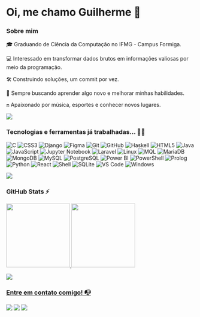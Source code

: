 # Oi, me chamo Guilherme 👋

### Sobre mim

🎓 Graduando de Ciência da Computação no IFMG - Campus Formiga.

💻 Interessado em transformar dados brutos em informações valiosas por meio da programação.

🛠️ Construindo soluções, um commit por vez.

🚀 Sempre buscando aprender algo novo e melhorar minhas habilidades.

🔛 Apaixonado por música, esportes e conhecer novos lugares.

<img src="https://user-images.githubusercontent.com/73097560/115834477-dbab4500-a447-11eb-908a-139a6edaec5c.gif">

### Tecnologias e ferramentas já trabalhadas... 🧑‍💻

<!-- (Aqui você pode adicionar tecnologias que aprendeu no curso, já listamos algumas delas, e outras que já domina)) -->

![C](https://img.shields.io/badge/c-%2300599C.svg?style=for-the-badge&logo=c&logoColor=white)
![CSS3](https://img.shields.io/badge/css3-%231572B6.svg?style=for-the-badge&logo=css3&logoColor=white)
![Django](https://img.shields.io/badge/django-%23092E20.svg?style=for-the-badge&logo=django&logoColor=white)
![Figma](https://img.shields.io/badge/figma-%23F24E1E.svg?style=for-the-badge&logo=figma&logoColor=white)
![Git](https://img.shields.io/badge/git-%23F05033.svg?style=for-the-badge&logo=git&logoColor=white)
![GitHub](https://img.shields.io/badge/github-%23121011.svg?style=for-the-badge&logo=github&logoColor=white)
![Haskell](https://img.shields.io/badge/haskell-%235D4F85.svg?style=for-the-badge&logo=haskell&logoColor=white)
![HTML5](https://img.shields.io/badge/html5-%23E34F26.svg?style=for-the-badge&logo=html5&logoColor=white)
![Java](https://img.shields.io/badge/java-%23ED8B00.svg?style=for-the-badge&logo=openjdk&logoColor=white)
![JavaScript](https://img.shields.io/badge/javascript-%23323330.svg?style=for-the-badge&logo=javascript&logoColor=%23F7DF1E)
![Jupyter Notebook](https://img.shields.io/badge/Jupyter-%23F37626.svg?style=for-the-badge&logo=jupyter&logoColor=white)
![Laravel](https://img.shields.io/badge/laravel-%23FF2D20.svg?style=for-the-badge&logo=laravel&logoColor=white)
![Linux](https://img.shields.io/badge/linux-%23FCC624.svg?style=for-the-badge&logo=linux&logoColor=black)
![MQL](https://img.shields.io/badge/MQL-%2300A3E0.svg?style=for-the-badge&logo=metaquotes&logoColor=white)
![MariaDB](https://img.shields.io/badge/mariadb-%23003545.svg?style=for-the-badge&logo=mariadb&logoColor=white)
![MongoDB](https://img.shields.io/badge/mongodb-%2347A248.svg?style=for-the-badge&logo=mongodb&logoColor=white)
![MySQL](https://img.shields.io/badge/mysql-%2300f.svg?style=for-the-badge&logo=mysql&logoColor=white)
![PostgreSQL](https://img.shields.io/badge/postgresql-%23316192.svg?style=for-the-badge&logo=postgresql&logoColor=white)
![Power BI](https://img.shields.io/badge/Power%20BI-F2C811?style=for-the-badge&logo=powerbi&logoColor=black)
![PowerShell](https://img.shields.io/badge/powershell-%235391FE.svg?style=for-the-badge&logo=powershell&logoColor=white)
![Prolog](https://img.shields.io/badge/prolog-%23E61B23.svg?style=for-the-badge&logo=prolog&logoColor=white)
![Python](https://img.shields.io/badge/python-%2314354C.svg?style=for-the-badge&logo=python&logoColor=white)
![React](https://img.shields.io/badge/react-%2320232a.svg?style=for-the-badge&logo=react&logoColor=%2361DAFB)
![Shell](https://img.shields.io/badge/shell_script-%23121011.svg?style=for-the-badge&logo=gnu-bash&logoColor=white)
![SQLite](https://img.shields.io/badge/sqlite-%2307405e.svg?style=for-the-badge&logo=sqlite&logoColor=white)
![VS Code](https://img.shields.io/badge/VS%20Code-0078d7.svg?style=for-the-badge&logo=visual-studio-code&logoColor=white)
![Windows](https://img.shields.io/badge/windows-%230078D6.svg?style=for-the-badge&logo=windows&logoColor=white)

<img src="https://user-images.githubusercontent.com/73097560/115834477-dbab4500-a447-11eb-908a-139a6edaec5c.gif">

### GitHub Stats ⚡
<div>
  <a href="https://github.com/guigovs">
    <img height="170em" src="https://github-readme-stats.vercel.app/api?username=guigovs&show_icons=true&include_all_commits=true&count_private=true&theme=github_dark&hide=prs"/>
    <img height="170em" src="https://github-readme-stats.vercel.app/api/top-langs/?username=guigovs&layout=compact&langs_count=6&theme=github_dark"/>
  <p>
</div>

<img src="https://user-images.githubusercontent.com/73097560/115834477-dbab4500-a447-11eb-908a-139a6edaec5c.gif">

### Entre em contato comigo! 📭
<div>
  <a href="mailto:guilhermedias2501@gmail.com" target="_blank"><img src="https://img.shields.io/badge/-Email-D14836?style=for-the-badge&logo=gmail&logoColor=white" target="_blank"></a>
  <a href="https://www.linkedin.com/in/guilhermemascarenhas0" target="_blank"><img src="https://img.shields.io/badge/-LinkedIn-%230077B5?style=for-the-badge&logo=linkedin&logoColor=white" target="_blank"></a>   
  <a href="https://instagram.com/guim_dias" target="_blank"><img src="https://img.shields.io/badge/-Instagram-%23E4405F?style=for-the-badge&logo=instagram&logoColor=white" target="_blank"></a>
</div>
